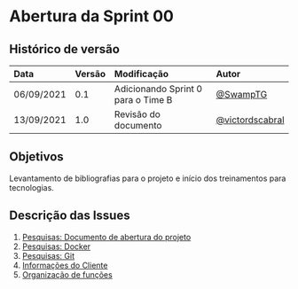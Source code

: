 # Abertura da Sprint 00

## Histórico de versão

| **Data** |  **Versão** | **Modificação**  |  **Autor** |
|:-|:-|:-|:-|
|    06/09/2021   |  0.1 | Adicionando Sprint 0 para o Time B  | [@SwampTG](https://github.com/SwampTG) |
|    13/09/2021   |  1.0 | Revisão do documento  | [@victordscabral](https://github.com/victordscabral) |

## Objetivos
Levantamento de bibliografias para o projeto e início dos treinamentos para tecnologias.

## Descrição das Issues
1. [Pesquisas: Documento de abertura do projeto](https://github.com/fga-eps-mds/2021-1-hospitalar/issues/2)
2. [Pesquisas: Docker](https://github.com/fga-eps-mds/2021-1-hospitalar/issues/3)
3. [Pesquisas: Git](https://github.com/fga-eps-mds/2021-1-hospitalar/issues/4)
4. [Informações do Cliente](https://github.com/fga-eps-mds/2021-1-hospitalar/issues/5)
5. [Organização de funções](https://github.com/fga-eps-mds/2021-1-hospitalar/issues/6)
